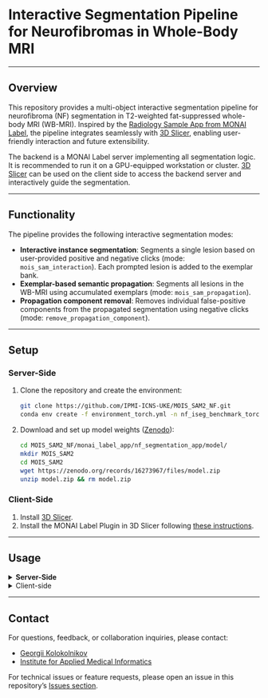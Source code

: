 # Interactive Segmentation Pipeline for Neurofibromas in Whole-Body MRI

---

## Overview

This repository provides a multi-object interactive segmentation pipeline for neurofibroma (NF) segmentation in T2-weighted fat-suppressed whole-body MRI (WB-MRI). Inspired by the [Radiology Sample App from MONAI Label](https://github.com/Project-MONAI/MONAILabel/tree/main/sample-apps/radiology), the pipeline integrates seamlessly with [3D Slicer](https://www.slicer.org/), enabling user-friendly interaction and future extensibility.

The backend is a MONAI Label server implementing all segmentation logic. It is recommended to run it on a GPU-equipped workstation or cluster. [3D Slicer](https://www.slicer.org/) can be used on the client side to access the backend server and interactively guide the segmentation.

---

## Functionality

The pipeline provides the following interactive segmentation modes:

- **Interactive instance segmentation**: Segments a single lesion based on user-provided positive and negative clicks (mode: `mois_sam_interaction`). Each prompted lesion is added to the exemplar bank.
- **Exemplar-based semantic propagation**: Segments all lesions in the WB-MRI using accumulated exemplars (mode: `mois_sam_propagation`).
- **Propagation component removal**: Removes individual false-positive components from the propagated segmentation using negative clicks (mode: `remove_propagation_component`).

---

## Setup

### Server-Side

1. Clone the repository and create the environment:

   ```bash
   git clone https://github.com/IPMI-ICNS-UKE/MOIS_SAM2_NF.git
   conda env create -f environment_torch.yml -n nf_iseg_benchmark_torch
   ```

2. Download and set up model weights ([Zenodo](https://zenodo.org/records/16273967)):

   ```bash
   cd MOIS_SAM2_NF/monai_label_app/nf_segmentation_app/model/
   mkdir MOIS_SAM2
   cd MOIS_SAM2
   wget https://zenodo.org/records/16273967/files/model.zip
   unzip model.zip && rm model.zip
   ```

### Client-Side
1. Install [3D Slicer](https://www.slicer.org/).
2. Install the MONAI Label Plugin in 3D Slicer following [these instructions](https://github.com/Project-MONAI/MONAILabel/tree/main/plugins/slicer).

---

## Usage
<details>
<summary><strong>Server-Side</strong></summary>

1. Activate the environment:
   ```bash
   conda activate nf_iseg_benchmark_torch
   ```

2. Launch the MONAI Label server:
   ```bash
   bash launch_nf_segmentation_server.sh
   ```

[More command-line options](https://github.com/Project-MONAI/MONAILabel/tree/main?tab=readme-ov-file#step-5-start-monai-label-server-and-start-annotating)

</details>



<details>
<summary>Client-side</summary>

1. Launch 3D Slicer and connect to the MONAI Label server. <details> <summary>Expand for visual instructions</summary>
   <p>
     <img src="assets/step_1.png" alt="step_1">
   </p>
   </details>
2. Upload MRI data to the MONAI Label server. <details> <summary>Expand for visual instructions</summary>
   <p>
     <img src="assets/step_2.png" alt="step_2">
   </p>
   </details>
3. Select the interactive instance segmentation mode, choose the lesion label, and activate the foreground click mode. <details> <summary>Expand for visual instructions</summary>
   <p>
     <img src="assets/step_3.png" alt="step_3">
   </p>
   </details>
4. Click on a neurofibroma. After annotating one lesion, switch to the next lesion label and annotate the next neurofibroma. <details> <summary>Expand for visual instructions</summary>
   <p>
     <img src="assets/step_4.png" alt="step_4">
   </p>
   </details>
5. After annotating 5-10 lesions, launch exemplar-based semantic propagation to segment all neurofibromas in the scan.<details> <summary>Expand for visual instructions</summary>
   <p>
     <img src="assets/step_5.png" alt="step_5">
   </p>
   </details>
6. If the propagated segmentation has false positives, activate propagation component removal tool, choose the label for  **propagated neurofibromas**, activate the background click mode, and remove false positive components slice-by-slice. <details> <summary>Expand for visual instructions</summary>
   <p>
     <img src="assets/step_6.png" alt="step_6">
   </p>
   </details>   


</details>

---

## Contact
For questions, feedback, or collaboration inquiries, please contact:
- [Georgii Kolokolnikov](mailto:g.kolokolnikov@uke.de)
- [Institute for Applied Medical Informatics](https://www.uke.de/english/departments-institutes/institutes/applied-medical-informatics/index.html)

For technical issues or feature requests, please open an issue in this repository’s [Issues section](https://github.com/IPMI-ICNS-UKE/MOIS_SAM2_NF/issues).

